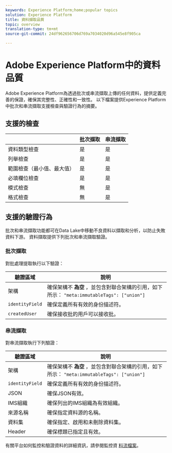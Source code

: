 ```yaml
---
keywords: Experience Platform;home;popular topics
solution: Experience Platform
title: 資料擷取品質
topic: overview
translation-type: tm+mt
source-git-commit: 24df962656706d769a7034020d96a545e8f905ca

---
```



# Adobe Experience Platform中的資料品質

Adobe Experience Platform為透過批次或串流擷取上傳的任何資料，提供定義完善的保證，確保其完整性、正確性和一致性。 以下檔案提供Experience Platform中批次和串流擷取支援檢查與驗證行為的摘要。

## 支援的檢查

|   | 批次擷取 | 串流擷取 |
| ------ | --------------- | ------------------- |
| 資料類型檢查 | 是 | 是 |
| 列舉檢查 | 是 | 是 |
| 範圍檢查（最小值、最大值） | 是 | 是 |
| 必填欄位檢查 | 是 | 是 |
| 模式檢查 | 無 | 是 |
| 格式檢查 | 無 | 是 |

## 支援的驗證行為

批次和串流擷取功能都可在Data Lake中移動不良資料以擷取和分析，以防止失敗資料下游。 資料擷取提供下列批次和串流擷取驗證。

### 批次擷取

對批處理提取執行以下驗證：

| 驗證區域 | 說明 |
| --------------- | ----------- |
| 架構 | 確保架構不 **為空** ，並包含對聯合架構的引用，如下所示： `"meta:immutableTags": ["union"]` |
| `identityField` | 確保定義所有有效的身份描述符。 |
| `createdUser` | 確保接收批的用戶可以接收批。 |

### 串流擷取

對串流擷取執行下列驗證：

| 驗證區域 | 說明 |
| --------------- | ----------- |
| 架構 | 確保架構不 **為空** ，並包含對聯合架構的引用，如下所示： `"meta:immutableTags": ["union"]` |
| `identityField` | 確保定義所有有效的身份描述符。 |
| JSON | 確保JSON有效。 |
| IMS組織 | 確保列出的IMS組織為有效組織。 |
| 來源名稱 | 確保指定資料源的名稱。 |
| 資料集 | 確保指定、啟用和未刪除資料集。 |
| Header | 確保標題已指定且有效。 |

有關平台如何監控和驗證資料的詳細資訊，請參閱監控資 [料流檔案](./monitor-data-flows.md)。
